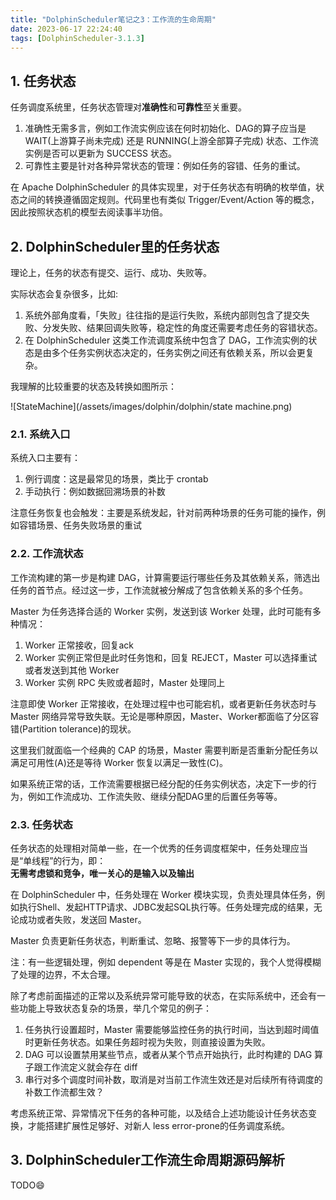 ```yaml
---
title: "DolphinScheduler笔记之3：工作流的生命周期"
date: 2023-06-17 22:24:40
tags: [DolphinScheduler-3.1.3]
---
```


## 1. 任务状态

任务调度系统里，任务状态管理对**准确性**和**可靠性**至关重要。

1. 准确性无需多言，例如工作流实例应该在何时初始化、DAG的算子应当是 WAIT(上游算子尚未完成) 还是 RUNNING(上游全部算子完成) 状态、工作流实例是否可以更新为 SUCCESS 状态。  
2. 可靠性主要是针对各种异常状态的管理：例如任务的容错、任务的重试。   

在 Apache DolphinScheduler 的具体实现里，对于任务状态有明确的枚举值，状态之间的转换遵循固定规则。代码里也有类似 Trigger/Event/Action 等的概念，因此按照状态机的模型去阅读事半功倍。

## 2. DolphinScheduler里的任务状态

理论上，任务的状态有提交、运行、成功、失败等。

实际状态会复杂很多，比如:  
1. 系统外部角度看，「失败」往往指的是运行失败，系统内部则包含了提交失败、分发失败、结果回调失败等，稳定性的角度还需要考虑任务的容错状态。   
2. 在 DolphinScheduler 这类工作流调度系统中包含了 DAG，工作流实例的状态是由多个任务实例状态决定的，任务实例之间还有依赖关系，所以会更复杂。  

我理解的比较重要的状态及转换如图所示：

![StateMachine](/assets/images/dolphin/dolphin/state machine.png)

### 2.1. 系统入口

系统入口主要有：   
1. 例行调度：这是最常见的场景，类比于 crontab  
2. 手动执行：例如数据回溯场景的补数  

注意任务恢复也会触发：主要是系统发起，针对前两种场景的任务可能的操作，例如容错场景、任务失败场景的重试  

### 2.2. 工作流状态

工作流构建的第一步是构建 DAG，计算需要运行哪些任务及其依赖关系，筛选出任务的首节点。经过这一步，工作流就被分解成了包含依赖关系的多个任务。

Master 为任务选择合适的 Worker 实例，发送到该 Worker 处理，此时可能有多种情况：
1. Worker 正常接收，回复ack  
2. Worker 实例正常但是此时任务饱和，回复 REJECT，Master 可以选择重试或者发送到其他 Worker  
3. Worker 实例 RPC 失败或者超时，Master 处理同上  

注意即使 Worker 正常接收，在处理过程中也可能宕机，或者更新任务状态时与 Master 网络异常导致失联。无论是哪种原因，Master、Worker都面临了分区容错(Partition tolerance)的现状。

这里我们就面临一个经典的 CAP 的场景，Master 需要判断是否重新分配任务以满足可用性(A)还是等待 Worker 恢复以满足一致性(C)。

如果系统正常的话，工作流需要根据已经分配的任务实例状态，决定下一步的行为，例如工作流成功、工作流失败、继续分配DAG里的后置任务等等。

### 2.3. 任务状态

任务状态的处理相对简单一些，在一个优秀的任务调度框架中，任务处理应当是“单线程”的行为，即：  
**无需考虑锁和竞争，唯一关心的是输入以及输出**

在 DolphinScheduler 中，任务处理在 Worker 模块实现，负责处理具体任务，例如执行Shell、发起HTTP请求、JDBC发起SQL执行等。任务处理完成的结果，无论成功或者失败，发送回 Master。

Master 负责更新任务状态，判断重试、忽略、报警等下一步的具体行为。

注：有一些逻辑处理，例如 dependent 等是在 Master 实现的，我个人觉得模糊了处理的边界，不太合理。

除了考虑前面描述的正常以及系统异常可能导致的状态，在实际系统中，还会有一些功能上导致状态复杂的场景，举几个常见的例子：

1. 任务执行设置超时，Master 需要能够监控任务的执行时间，当达到超时阈值时更新任务状态。如果任务超时视为失败，则直接设置为失败。  
2. DAG 可以设置禁用某些节点，或者从某个节点开始执行，此时构建的 DAG 算子跟工作流定义就会存在 diff  
3. 串行对多个调度时间补数，取消是对当前工作流生效还是对后续所有待调度的补数工作流都生效？  

考虑系统正常、异常情况下任务的各种可能，以及结合上述功能设计任务状态变换，才能搭建扩展性足够好、对新人 less error-prone的任务调度系统。

## 3. DolphinScheduler工作流生命周期源码解析

TODO😄